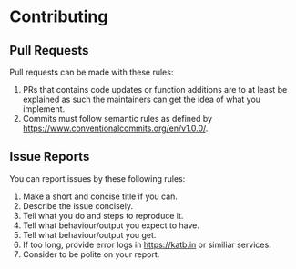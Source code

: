 # Contributing

## Pull Requests

Pull requests can be made with these rules:

1. PRs that contains code updates or function additions are to at least be explained as such the maintainers can get the idea of what you implement.
2. Commits must follow semantic rules as defined by <https://www.conventionalcommits.org/en/v1.0.0/>.

## Issue Reports

You can report issues by these following rules:

1. Make a short and concise title if you can.
2. Describe the issue concisely.
3. Tell what you do and steps to reproduce it.
4. Tell what behaviour/output you expect to have.
5. Tell what behaviour/output you get.
6. If too long, provide error logs in <https://katb.in> or similiar services.
7. Consider to be polite on your report.
